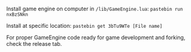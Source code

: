 Install game engine on computer in `/lib/GameEngine.lua`:
`pastebin run nxBzSNkn`

Install at specific location:
`pastebin get 3bTu9WTe [File name]`


For proper GameEngine code ready for game development and forking, check the release tab.